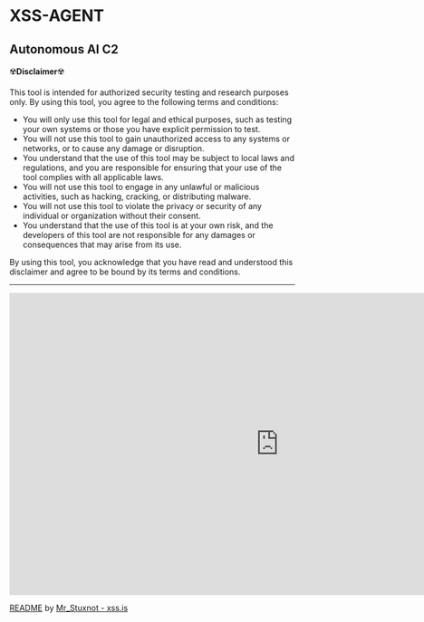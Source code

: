 # XSS-AGENT
## Autonomous AI C2

☢️**Disclaimer**☢️

This tool is intended for authorized security testing and research purposes only. By using this tool, you agree to the following terms and conditions:

- You will only use this tool for legal and ethical purposes, such as testing your own systems or those you have explicit permission to test.
- You will not use this tool to gain unauthorized access to any systems or networks, or to cause any damage or disruption.
- You understand that the use of this tool may be subject to local laws and regulations, and you are responsible for ensuring that your use of the tool complies with all applicable laws.
- You will not use this tool to engage in any unlawful or malicious activities, such as hacking, cracking, or distributing malware.
- You will not use this tool to violate the privacy or security of any individual or organization without their consent.
- You understand that the use of this tool is at your own risk, and the developers of this tool are not responsible for any damages or consequences that may arise from its use.

By using this tool, you acknowledge that you have read and understood this disclaimer and agree to be bound by its terms and conditions.

---
<iframe width="949" height="534" src="https://www.youtube.com/embed/uelOVOkpc2E" title="XSS AGENT the AI ​​base Autonomos C2 server (For educational purposes only)" frameborder="0" allow="accelerometer; autoplay; clipboard-write; encrypted-media; gyroscope; picture-in-picture; web-share" referrerpolicy="strict-origin-when-cross-origin" allowfullscreen></iframe>

[README](docs/Xss%20Agent.pdf) by [Mr_Stuxnot - xss.is ](https://xss.is/members/316490/)

